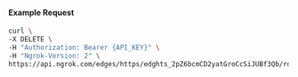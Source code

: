 <!-- Code generated for API Clients. DO NOT EDIT. -->

#### Example Request

```bash
curl \
-X DELETE \
-H "Authorization: Bearer {API_KEY}" \
-H "Ngrok-Version: 2" \
https://api.ngrok.com/edges/https/edghts_2pZ6bcmCD2yatGroCcSiJUBf3Qb/routes/edghtsrt_2pZ6bcHd4oOPRGVrZSmGwLKGlRe/oidc
```
